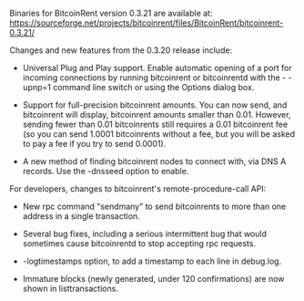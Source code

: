Binaries for BitcoinRent version 0.3.21 are available at:
  https://sourceforge.net/projects/bitcoinrent/files/BitcoinRent/bitcoinrent-0.3.21/

Changes and new features from the 0.3.20 release include:

* Universal Plug and Play support.  Enable automatic opening of a port for incoming connections by running bitcoinrent or bitcoinrentd with the - -upnp=1 command line switch or using the Options dialog box.

* Support for full-precision bitcoinrent amounts.  You can now send, and bitcoinrent will display, bitcoinrent amounts smaller than 0.01.  However, sending fewer than 0.01 bitcoinrents still requires a 0.01 bitcoinrent fee (so you can send 1.0001 bitcoinrents without a fee, but you will be asked to pay a fee if you try to send 0.0001).

* A new method of finding bitcoinrent nodes to connect with, via DNS A records. Use the -dnsseed option to enable.

For developers, changes to bitcoinrent's remote-procedure-call API:

* New rpc command "sendmany" to send bitcoinrents to more than one address in a single transaction.

* Several bug fixes, including a serious intermittent bug that would sometimes cause bitcoinrentd to stop accepting rpc requests. 

* -logtimestamps option, to add a timestamp to each line in debug.log.

* Immature blocks (newly generated, under 120 confirmations) are now shown in listtransactions.

